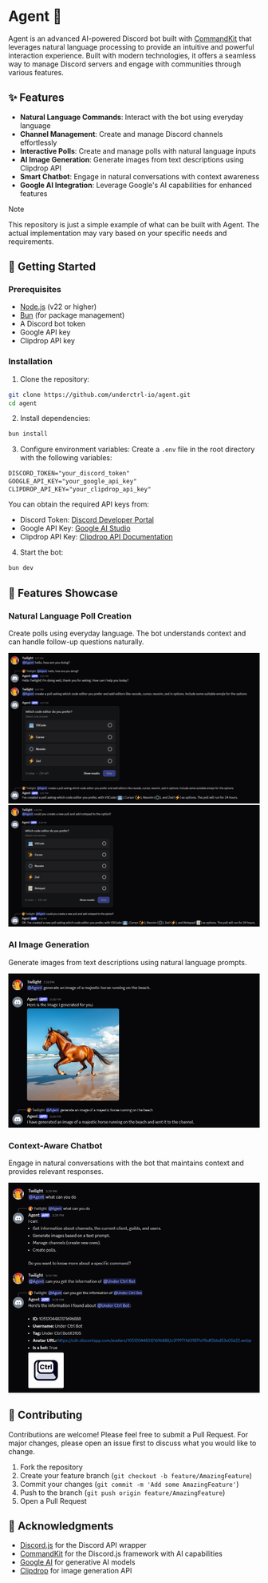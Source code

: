 # Agent 🤖

Agent is an advanced AI-powered Discord bot built with [CommandKit](https://commandkit.dev/) that leverages natural language processing to provide an intuitive and powerful interaction experience. Built with modern technologies, it offers a seamless way to manage Discord servers and engage with communities through various features.

## ✨ Features

- **Natural Language Commands**: Interact with the bot using everyday language
- **Channel Management**: Create and manage Discord channels effortlessly
- **Interactive Polls**: Create and manage polls with natural language inputs
- **AI Image Generation**: Generate images from text descriptions using Clipdrop API
- **Smart Chatbot**: Engage in natural conversations with context awareness
- **Google AI Integration**: Leverage Google's AI capabilities for enhanced features

> [!NOTE]
> This repository is just a simple example of what can be built with Agent. The actual implementation may vary based on your specific needs and requirements.

## 🚀 Getting Started

### Prerequisites

- [Node.js](https://nodejs.org/) (v22 or higher)
- [Bun](https://bun.sh/) (for package management)
- A Discord bot token
- Google API key
- Clipdrop API key

### Installation

1. Clone the repository:

```bash
git clone https://github.com/underctrl-io/agent.git
cd agent
```

2. Install dependencies:

```bash
bun install
```

3. Configure environment variables:
   Create a `.env` file in the root directory with the following variables:

```env
DISCORD_TOKEN="your_discord_token"
GOOGLE_API_KEY="your_google_api_key"
CLIPDROP_API_KEY="your_clipdrop_api_key"
```

You can obtain the required API keys from:

- Discord Token: [Discord Developer Portal](https://discord.com/developers/applications)
- Google API Key: [Google AI Studio](https://aistudio.google.com/apikey)
- Clipdrop API Key: [Clipdrop API Documentation](https://clipdrop.co/apis/docs/text-to-image)

4. Start the bot:

```bash
bun dev
```

## 🎯 Features Showcase

### Natural Language Poll Creation

Create polls using everyday language. The bot understands context and can handle follow-up questions naturally.

![Create poll with natural language](./assets/create-poll.png)
![Create poll with natural language](./assets/create-poll-2.png)

### AI Image Generation

Generate images from text descriptions using natural language prompts.

![Generate image with natural language](./assets/image-generation.png)

### Context-Aware Chatbot

Engage in natural conversations with the bot that maintains context and provides relevant responses.

![Chatbot](./assets/chatbot.png)

## 🤝 Contributing

Contributions are welcome! Please feel free to submit a Pull Request. For major changes, please open an issue first to discuss what you would like to change.

1. Fork the repository
2. Create your feature branch (`git checkout -b feature/AmazingFeature`)
3. Commit your changes (`git commit -m 'Add some AmazingFeature'`)
4. Push to the branch (`git push origin feature/AmazingFeature`)
5. Open a Pull Request

## 🙏 Acknowledgments

- [Discord.js](https://discord.js.org/) for the Discord API wrapper
- [CommandKit](https://commandkit.dev/) for the Discord.js framework with AI capabilities
- [Google AI](https://ai.google/) for generative AI models
- [Clipdrop](https://clipdrop.co/) for image generation API
